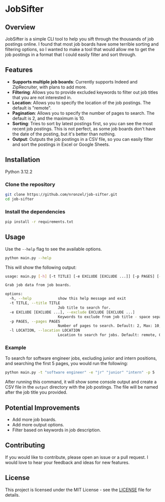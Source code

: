 # JobSifter

## Overview

JobSifter is a simple CLI tool to help you sift through the thousands of
job postings online. I found that most job boards have some terrible sorting and
filtering options, so I wanted to make a tool that would allow me to get the job
postings in a format that I could easily filter and sort through.

## Features

- **Supports multiple job boards**: Currently supports Indeed and ZipRecruiter,
  with plans to add more.
- **Filtering**: Allows you to provide excluded keywords to filter out job
  titles that you are not interested in.
- **Location**: Allows you to specify the location of the job postings. The
  default is "remote".
- **Pagination**: Allows you to specify the number of pages to search. The
  default is 2, and the maximum is 10.
- **Sorting**: Tries to sort by latest postings first, so you can see the most
  recent job postings. This is not perfect, as some job boards don't have the
  date of the posting, but it's better than nothing.
- **Output**: Outputs the job postings in a CSV file, so you can easily filter
  and sort the postings in Excel or Google Sheets.

## Installation

Python 3.12.2

### Clone the repository

```bash
git clone https://github.com/nronzel/job-sifter.git
cd job-sifter
```

### Install the dependencies

```bash
pip install -r requirements.txt
```

## Usage

Use the `--help` flag to see the available options.

```bash
python main.py --help
```

This will show the following output:

```bash
usage: main.py [-h] [-t TITLE] [-e EXCLUDE [EXCLUDE ...]] [-p PAGES] [-l LOCATION]

Grab job data from job boards.

options:
  -h, --help            show this help message and exit
  -t TITLE, --title TITLE
                        Job title to search for.
  -e EXCLUDE [EXCLUDE ...], --exclude EXCLUDE [EXCLUDE ...]
                        Keywords to exclude from job title - space separated, OPTIONAL.
  -p PAGES, --pages PAGES
                        Number of pages to search. Default: 2, Max: 10, OPTIONAL.
  -l LOCATION, --location LOCATION
                        Location to search for jobs. Default: remote, OPTIONAL.
```

### Example

To search for software engineer jobs, excluding junior and intern positions,
and searching the first 5 pages, you would run the following:

```bash
python main.py -t "software engineer" -e "jr" "junior" "intern" -p 5
```

After running this command, it will show some console output and create a CSV
file in the `output` directory with the job postings. The file will be named
after the job title you provided.

## Potential Improvements

- Add more job boards.
- Add more output options.
- Filter based on keywords in job description.

## Contributing

If you would like to contribute, please open an issue or a pull request. I would
love to hear your feedback and ideas for new features.

## License

This project is licensed under the MIT License - see the [LICENSE](LICENSE) file
for details.
